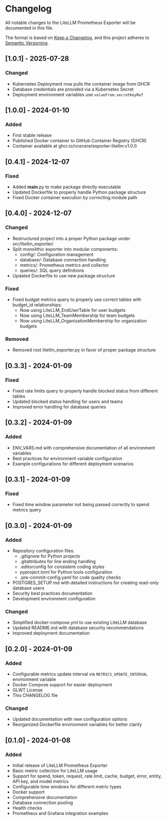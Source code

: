 # Changelog

All notable changes to the LiteLLM Prometheus Exporter will be documented in this file.

The format is based on [Keep a Changelog](https://keepachangelog.com/en/1.0.0/),
and this project adheres to [Semantic Versioning](https://semver.org/spec/v2.0.0.html).

## [1.0.1] - 2025-07-28
### Changed
- Kubernetes Deployment now pulls the container image from GHCR
- Database credentials are provided via a Kubernetes Secret
- Deployment environment variables use `valueFrom.secretKeyRef`


## [1.0.0] - 2024-01-10

### Added
- First stable release
- Published Docker container to GitHub Container Registry (GHCR)
- Container available at ghcr.io/ncecere/exporter-litellm:v1.0.0

## [0.4.1] - 2024-12-07

### Fixed
- Added __main__.py to make package directly executable
- Updated Dockerfile to properly handle Python package structure
- Fixed Docker container execution by correcting module path

## [0.4.0] - 2024-12-07

### Changed
- Restructured project into a proper Python package under src/litellm_exporter/
- Split monolithic exporter into modular components:
  - config/: Configuration management
  - database/: Database connection handling
  - metrics/: Prometheus metrics and collector
  - queries/: SQL query definitions
- Updated Dockerfile to use new package structure

### Fixed
- Fixed budget metrics query to properly use correct tables with budget_id relationships:
  - Now using LiteLLM_EndUserTable for user budgets
  - Now using LiteLLM_TeamMembership for team budgets
  - Now using LiteLLM_OrganizationMembership for organization budgets

### Removed
- Removed root litellm_exporter.py in favor of proper package structure

## [0.3.3] - 2024-01-09

### Fixed
- Fixed rate limits query to properly handle blocked status from different tables
- Updated blocked status handling for users and teams
- Improved error handling for database queries

## [0.3.2] - 2024-01-09

### Added
- ENV_VARS.md with comprehensive documentation of all environment variables
- Best practices for environment variable configuration
- Example configurations for different deployment scenarios

## [0.3.1] - 2024-01-09

### Fixed
- Fixed time window parameter not being passed correctly to spend metrics query

## [0.3.0] - 2024-01-09

### Added
- Repository configuration files:
  - .gitignore for Python projects
  - .gitattributes for line ending handling
  - .editorconfig for consistent coding styles
  - pyproject.toml for Python tools configuration
  - .pre-commit-config.yaml for code quality checks
- POSTGRES_SETUP.md with detailed instructions for creating read-only database users
- Security best practices documentation
- Development environment configuration

### Changed
- Simplified docker-compose.yml to use existing LiteLLM database
- Updated README.md with database security recommendations
- Improved deployment documentation

## [0.2.0] - 2024-01-09

### Added
- Configurable metrics update interval via `METRICS_UPDATE_INTERVAL` environment variable
- Docker Compose support for easier deployment
- GLWT License
- This CHANGELOG file

### Changed
- Updated documentation with new configuration options
- Reorganized Dockerfile environment variables for better clarity

## [0.1.0] - 2024-01-08

### Added
- Initial release of LiteLLM Prometheus Exporter
- Basic metric collection for LiteLLM usage
- Support for spend, token, request, rate limit, cache, budget, error, entity, API key, and model metrics
- Configurable time windows for different metric types
- Docker support
- Comprehensive documentation
- Database connection pooling
- Health checks
- Prometheus and Grafana integration examples
